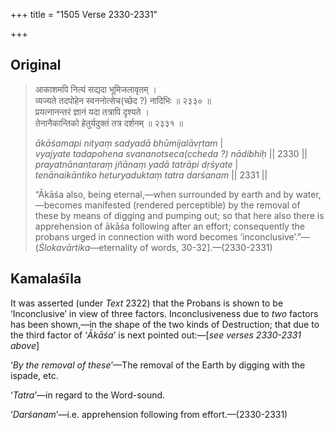 +++
title = "1505 Verse 2330-2331"

+++
## Original 
>
> आकाशमपि नित्यं सद्यदा भूमिजलावृतम् ।  
> व्यज्यते तदपोहेन स्वननोत्सेच(च्छेद ?) नादिभिः ॥ २३३० ॥  
> प्रयत्नानन्तरं ज्ञानं यदा तत्रापि दृश्यते ।  
> तेनानैकान्तिको हेतुर्यदुक्तं तत्र दर्शनम् ॥ २३३१ ॥ 
>
> *ākāśamapi nityaṃ sadyadā bhūmijalāvṛtam* \|  
> *vyajyate tadapohena svananotseca(ccheda ?) nādibhiḥ* \|\| 2330 \|\|  
> *prayatnānantaraṃ jñānaṃ yadā tatrāpi dṛśyate* \|  
> *tenānaikāntiko heturyaduktaṃ tatra darśanam* \|\| 2331 \|\| 
>
> “Ākāśa also, being eternal,—when surrounded by earth and by water,—becomes manifested (rendered perceptible) by the removal of these by means of digging and pumping out; so that here also there is apprehension of ākāśa following after an effort; consequently the probans urged in connection with word becomes ‘inconclusive’.”—(*Ślokavārtika*—eternality of words, 30-32].—(2330-2331)



## Kamalaśīla

It was asserted (under *Text* 2322) that the Probans is shown to be ‘Inconclusive’ in view of three factors. Inconclusiveness due to *two* factors has been shown,—in the shape of the two kinds of Destruction; that due to the third factor of ‘*Ākāśa*’ is next pointed out:—[*see verses 2330-2331 above*]

‘*By the removal of these*’—The removal of the Earth by digging with the ispade, etc.

‘*Tatra*’—in regard to the Word-sound.

‘*Darśanam*’—i.e. apprehension following from effort.—(2330-2331)


